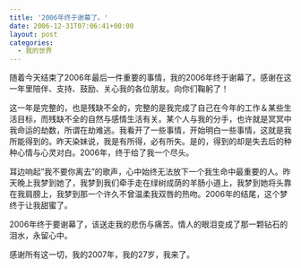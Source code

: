 ```yaml
---
title: '2006年终于谢幕了。'
date: 2006-12-31T07:06:41+00:00
layout: post
categories:
  - 我的世界
---
```


随着今天结束了2006年最后一件重要的事情，我的2006年终于谢幕了。感谢在这一年里陪伴、支持、鼓励、关心我的各位朋友。向你们鞠躬了！

这一年是完整的，也是残缺不全的，完整的是我完成了自己在今年的工作＆某些生活目标，而残缺不全的自然与感情生活有关。某个人与我的分手，也许就是冥冥中我命运的劫数，所谓在劫难逃。我看开了一些事情，开始明白一些事情，这就是我所能得到的。昨天染妹说，我是有所得，必有所失。是的，得到的却是失去后的种种心情与心灵对白。2006年，终于给了我一个尽头。

耳边响起”我不要你离去”的歌声，心中始终无法放下一个我生命中最重要的人。昨天晚上我梦到她了，我梦到我们牵手走在绿树成荫的羊肠小道上，我梦到她将头靠在我肩膀上，我梦到那一个许久不曾温柔我双唇的热吻。2006年的结尾，这个梦终于让我甜蜜了。

2006年终于要谢幕了，该送走我的悲伤与痛苦。情人的眼泪变成了那一颗钻石的泪水，永留心中。

感谢所有这一切，我的2007年，我的27岁，我来了。

